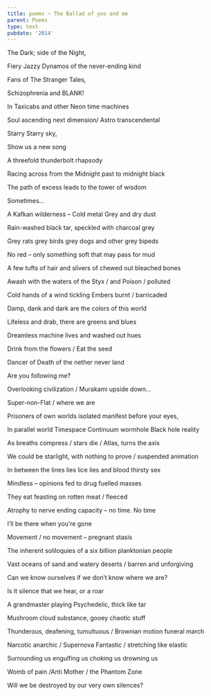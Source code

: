 ```yaml
---
title: poems ~ The Ballad of you and me
parent: Poems
type: text
pubdate: '2014'
---
```

The Dark; side of the Night,

Fiery Jazzy Dynamos of the never-ending kind

Fans of The Stranger Tales,

Schizophrenia and BLANK!

In Taxicabs and other Neon time machines

Soul ascending next dimension/ Astro transcendental

Starry Starry sky,

Show us a new song

A threefold thunderbolt rhapsody

Racing across from the Midnight past to midnight black

The path of excess leads to the tower of wisdom

Sometimes…



A Kafkan wilderness – Cold metal Grey and dry dust

Rain-washed black tar, speckled with charcoal grey

Grey rats grey birds grey dogs and other grey bipeds

No red – only something soft that may pass for mud

A few tufts of hair and slivers of chewed out bleached bones

Awash with the waters of the Styx / and Poison / polluted

Cold hands of a wind tickling Embers burnt / barricaded

Damp, dank and dark are the colors of this world

Lifeless and drab, there are greens and blues

Dreamless machine lives and washed out hues

Drink from the flowers / Eat the seed

Dancer of Death of the nether never land

Are you following me?



Overlooking civilization / Murakami upside down…

Super-non-Flat / where we are

Prisoners of own worlds isolated manifest before your eyes,

In parallel world Timespace Continuum wormhole Black hole reality

As breaths compress / stars die / Atlas, turns the axis

We could be starlight, with nothing to prove / suspended animation

In between the lines lies lice lies and blood thirsty sex

Mindless – opinions fed to drug fuelled masses

They eat feasting on rotten meat / fleeced

Atrophy to nerve ending capacity – no time. No time

I’ll be there when you’re gone



Movement / no movement – pregnant stasis

The inherent soliloquies of a six billion planktonian people

Vast oceans of sand and watery deserts / barren and unforgiving

Can we know ourselves if we don’t know where we are?

Is it silence that we hear, or a roar

A grandmaster playing Psychedelic, thick like tar

Mushroom cloud substance, gooey chaotic stuff

Thunderous, deafening, tumultuous / Brownian motion funeral march

Narcotic anarchic / Supernova Fantastic / stretching like elastic

Surrounding us engulfing us choking us drowning us

Womb of pain /Anti Mother / the Phantom Zone

Will we be destroyed by our very own silences?

